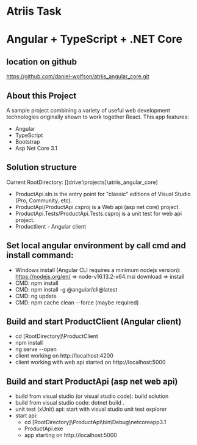 # Atriis Task
# Angular + TypeScript + .NET Core

## location on github
https://github.com/daniel-wolfson/atriis_angular_core.git

## About this Project

A sample project combining a variety of useful web development technologies originally shown to work together React.
This app features:
- Angular
- TypeScript
- Bootstrap
- Asp Net Core 3.1

## Solution structure

Current RootDirectory: [[drive:\\projects]\atriis_angular_core]

- ProductApi.sln is the entry point for "classic" editions of Visual Studio (Pro, Community, etc).
- ProductApi/ProductApi.csproj is a Web api (asp net core) project.
- ProductApi.Tests/ProductApi.Tests.csproj is a unit test for web api project.
- Productlient - Angular client

## Set local angular environment by call cmd and install command:
- Windows install (Angular CLI requires a minimum nodejs version): https://nodejs.org/en/ => node-v16.13.2-x64.msi download => install
- CMD: npm install
- CMD: npm install -g @angular/cli@latest
- CMD: ng update
- CMD: npm cache clean --force (maybe required)



## Build and start ProductClient (Angular client)

- cd [RootDirectory]\ProductClient
- npm install
- ng serve --open
- client working on http://localhost:4200
- client working with web api started on http://localhost:5000

## Build and start ProductApi (asp net web api)

- build from visual studio (or visual studio code): build solution
- build from visual studio code: dotnet build .
- unit test (xUnit) api: start with visual studio unit test explorer
- start api:
    - cd [RootDirectory]\ProductApi\bin\Debug\netcoreapp3.1
    - ProductApi.exe
    - app starting on http://localhost:5000
